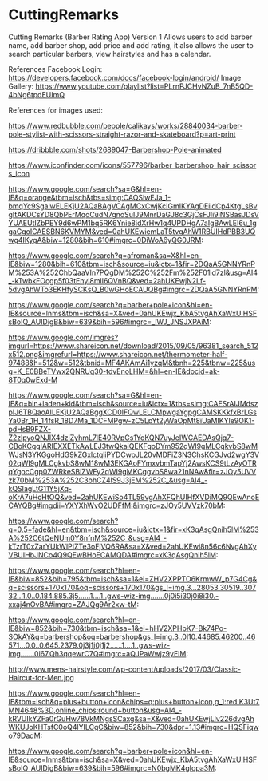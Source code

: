 # CuttingRemarks
Cutting Remarks (Barber Rating App) Version 1 Allows users to add barber name, add barber shop, add price and add rating, it 
also allows the user to search particular barbers, view hairstyles and has a calendar. 

References
Facebook Login:
https://developers.facebook.com/docs/facebook-login/android/
Image Gallery:
https://www.youtube.com/playlist?list=PLrnPJCHvNZuB_7nB5QD-4bNg6tpdEUImQ


References for images used:

https://www.redbubble.com/people/calikays/works/28840034-barber-pole-stylist-with-scissors-straight-razor-and-skateboard?p=art-print

https://dribbble.com/shots/2689047-Barbershop-Pole-animated

https://www.iconfinder.com/icons/557796/barber_barbershop_hair_scissors_icon

https://www.google.com/search?sa=G&hl=en-IE&q=orange&tbm=isch&tbs=simg:CAQSlwEJa_1-bmqYc9SgaiwELEKjU2AQaBAgVCAgMCxCwjKcIGmIKYAgDEiidCp4KtgLsBvgItAKDCsYD8QbPErMqoCudN7gnoSuIJ9MnrDaGJ8c3GjCsFJli9iNSBasJDsVYUAEUtlZbPEY9d6wPM1bq5RK6Ynie8idXrHw1q4UPDHgA7aIgBAwLEI6u_1ggaCgoICAESBN6KVMYM&ved=0ahUKEwiemLaT5tvgAhW1RBUIHdPBB3UQwg4IKygA&biw=1280&bih=610#imgrc=0DiWoA6yQG0JRM:

https://www.google.com/search?q=afroman&sa=X&hl=en-IE&biw=1280&bih=610&tbm=isch&source=iu&ictx=1&fir=2DQaA5GNNYRnPM%253A%252ChbQaaVIn7PQgDM%252C%252Fm%252F01ld7zl&usg=AI4_-kTwbkFOcgp5f03tEhyl8mlI6QVnBQ&ved=2ahUKEwjN2Lf-5dvgAhWTo3EKHfySCKsQ_B0wGHoECAUQBg#imgrc=2DQaA5GNNYRnPM:

https://www.google.com/search?q=barber+pole+icon&hl=en-IE&source=lnms&tbm=isch&sa=X&ved=0ahUKEwjx_KbA5tvgAhXaWxUIHSFsBoIQ_AUIDigB&biw=639&bih=596#imgrc=_lWJ_JNSJXPAiM:

https://www.google.com/imgres?imgurl=https://www.shareicon.net/download/2015/09/05/96381_search_512x512.png&imgrefurl=https://www.shareicon.net/thermometer-half-97488&h=512&w=512&tbnid=MF4AKAmAi1yzqM&tbnh=225&tbnw=225&usg=K_E0BBeTVwx2QNRUq30-tdvEnoLHM=&hl=en-IE&docid=ak-8T0q0wExd-M

https://www.google.com/search?sa=G&hl=en-IE&q=bin+laden+kid&tbm=isch&source=iu&ictx=1&tbs=simg:CAESrAIJMdszpIJ6TBQaoAILEKjU2AQaBggXCD0IFQwLELCMpwgaYgpgCAMSKKkfxBrLGsYa0Br_1H_14fsR_18D7Ma_1DCFMPgw-zC5LpYt2yWaOpMt8iUaMIKYle9OK1-pdHsB9FZX-Z2zlpyoQNJIX4dziZyhmL7lE40RVpCs1YoKQN7uyJeIWCAEDAsQjq7-CBoKCggIARIEXXETkAwLEJ3twQkaiQEKFgoDYm952qWI9gMLCgkvbS8wMWJsN3YKGgoHdG9kZGxlctqliPYDCwoJL20vMDFiZ3N3ChsKCGJvd2wgY3V02qWI9gMLCgkvbS8wM18wM3EKGAoFYmxvbmTapYj2AwsKCS9tLzAyOTRqYgocCgp0ZWRkeSBiZWFy2qWI9gMKCggvbS8wa21nNAw&fir=zJOy5UVVzk70bM%253A%252C3bhCZ4lS9J3jEM%252C_&usg=AI4_-kQSIagLtG11Y5jXq-oKrA7uHcHtOQ&ved=2ahUKEwiSo4TL59vgAhXFQhUIHfXVDiMQ9QEwAnoECAYQBg#imgdii=YXYXhWvO2UDFfM:&imgrc=zJOy5UVVzk70bM:

https://www.google.com/search?q=0.5+fade&hl=en&tbm=isch&source=iu&ictx=1&fir=xK3qAsgQnih5lM%253A%252C6tQeNUm0Y8nfnM%252C_&usg=AI4_-kTzrT0xZarYUkWlPIZTe3oFjVQ6RA&sa=X&ved=2ahUKEwi8n56c6NvgAhXyVBUIHbJNCo4Q9QEwBHoECAMQDA#imgrc=xK3qAsgQnih5lM:

https://www.google.com/search?hl=en-IE&biw=852&bih=795&tbm=isch&sa=1&ei=ZHV2XPPTO6KrmwW_p7G4Cg&q=scissors+170x170&oq=scissors+170x170&gs_l=img.3...28053.30519..30732...1.0..0.184.885.3j5......1....1..gws-wiz-img.......0j0i5i30j0i8i30.-xxaj4nOvBA#imgrc=ZAJQg9Ar2xw-tM:

https://www.google.com/search?hl=en-IE&biw=852&bih=730&tbm=isch&sa=1&ei=hHV2XPHbK7-Bk74Po-SOkAY&q=barbershop&oq=barbershop&gs_l=img.3..0l10.44685.46200..46571...0.0..0.645.2379.0j3j1j0j1j2......1....1..gws-wiz-img.......0i67.Qh3qqewrC7Q#imgrc=aQJPaWwjz9yElM:

http://www.mens-hairstyle.com/wp-content/uploads/2017/03/Classic-Haircut-for-Men.jpg

https://www.google.com/search?hl=en-IE&tbm=isch&q=plus+button+icon&chips=q:plus+button+icon,g_1:red:K3Ut7MN4648%3D,online_chips:round+button&usg=AI4_-kRVUIkYZFa0rGuHw78VkMNgsSCaxg&sa=X&ved=0ahUKEwjLlv226dvgAhWKUJoKHTsfC0oQ4lYILCgC&biw=852&bih=730&dpr=1.13#imgrc=HQSFiqwo79DadM:

https://www.google.com/search?q=barber+pole+icon&hl=en-IE&source=lnms&tbm=isch&sa=X&ved=0ahUKEwjx_KbA5tvgAhXaWxUIHSFsBoIQ_AUIDigB&biw=639&bih=596#imgrc=N0bgMK4gIopa3M:





